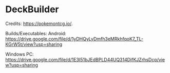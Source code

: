 # DeckBuilder

Credits:
https://pokemontcg.io/.

Builds/Executables:
  Android:
    https://drive.google.com/file/d/1yDHQyLyDmfh3eMRkhfqoK7_TL-KGrW5t/view?usp=sharing

  Windows PC:
    https://drive.google.com/file/d/1E3I51bJEdBPLD44UQ314DjfKJZrhsDcp/view?usp=sharing
